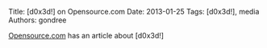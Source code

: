 Title: [d0x3d!] on Opensource.com
Date: 2013-01-25
Tags: [d0x3d!], media
Authors: gondree

[Opensource.com](http://opensource.com/life/13/1/open-source-board-game-about-network-security-d0x3d) has an article about [d0x3d!]